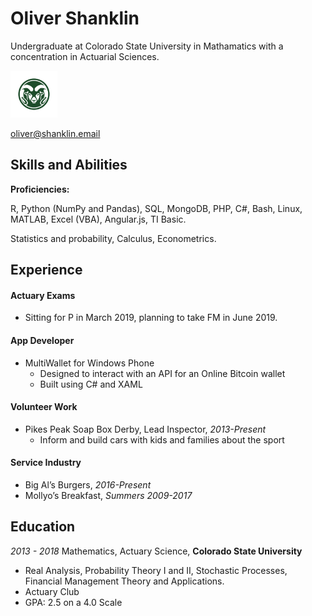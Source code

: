 # Oliver Shanklin

Undergraduate at Colorado State University in Mathamatics with a concentration in Actuarial Sciences.

<img src="CSU-Ram-357-2.png" width="75" height="75">

oliver@shanklin.email

## Skills and Abilities

**Proficiencies:**

R, Python (NumPy and Pandas), SQL, MongoDB, PHP, C#, Bash, Linux, MATLAB, Excel (VBA), Angular.js, TI Basic.

Statistics and probability, Calculus, Econometrics.

## Experience

#### Actuary Exams

  * Sitting for P in March 2019, planning to take FM in June 2019. 

#### App Developer

* MultiWallet for Windows Phone
  * Designed to interact with an API for an Online Bitcoin wallet
  * Built using C# and XAML

#### Volunteer Work

* Pikes Peak Soap Box Derby, Lead Inspector, *2013-Present*
  * Inform and build cars with kids and families about the sport

#### Service Industry

  * Big Al’s Burgers, *2016-Present*
  * Mollyo’s Breakfast, *Summers 2009-2017*


## Education

*2013 - 2018*
Mathematics, Actuary Science, **Colorado State University**
* Real Analysis, Probability Theory I and II, Stochastic Processes, Financial Management Theory and Applications.
* Actuary Club
* GPA: 2.5 on a 4.0 Scale
